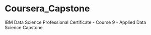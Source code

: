# Coursera_Capstone
IBM Data Science Professional Certificate - Course 9 - Applied Data Science Capstone

